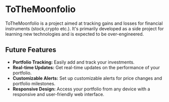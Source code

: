 # ToTheMoonfolio

ToTheMoonfolio is a project aimed at tracking gains and losses for financial instruments (stock,crypto etc.). It's primarily developed as a side project for learning new technologies and is expected to be over-engineered.

## Future Features

- **Portfolio Tracking:** Easily add and track your investments.
- **Real-time Updates:** Get real-time updates on the performance of your portfolio.
- **Customizable Alerts:** Set up customizable alerts for price changes and portfolio milestones.
- **Responsive Design:** Access your portfolio from any device with a responsive and user-friendly web interface.
